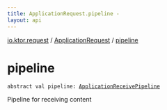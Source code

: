 ```yaml
---
title: ApplicationRequest.pipeline - 
layout: api
---
```


<div class='api-docs-breadcrumbs'><a href="../index.html">io.ktor.request</a> / <a href="index.html">ApplicationRequest</a> / <a href="./pipeline.html">pipeline</a></div>

# pipeline

<div class="signature"><code><span class="keyword">abstract</span> <span class="keyword">val </span><span class="identifier">pipeline</span><span class="symbol">: </span><a href="../-application-receive-pipeline/index.html"><span class="identifier">ApplicationReceivePipeline</span></a></code></div>

Pipeline for receiving content

